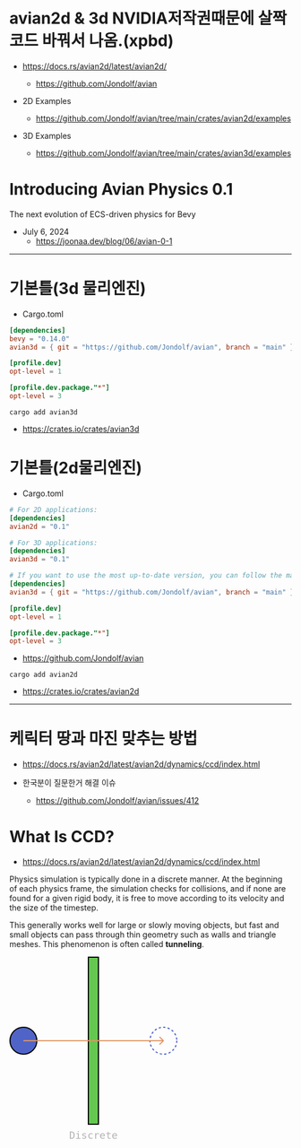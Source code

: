 # avian2d & 3d NVIDIA저작권때문에 살짝 코드 바꿔서 나옴.(xpbd)

- https://docs.rs/avian2d/latest/avian2d/
  - https://github.com/Jondolf/avian

- 2D Examples
  - https://github.com/Jondolf/avian/tree/main/crates/avian2d/examples

- 3D Examples
  - https://github.com/Jondolf/avian/tree/main/crates/avian3d/examples

# Introducing Avian Physics 0.1
The next evolution of ECS-driven physics for Bevy
- July 6, 2024
  - https://joonaa.dev/blog/06/avian-0-1

<hr>

# 기본틀(3d 물리엔진)

- Cargo.toml
```toml
[dependencies]
bevy = "0.14.0"
avian3d = { git = "https://github.com/Jondolf/avian", branch = "main" }

[profile.dev]
opt-level = 1

[profile.dev.package."*"]
opt-level = 3
```

```
cargo add avian3d
```
- https://crates.io/crates/avian3d

# 기본틀(2d물리엔진)

- Cargo.toml
```toml
# For 2D applications:
[dependencies]
avian2d = "0.1"

# For 3D applications:
[dependencies]
avian3d = "0.1"

# If you want to use the most up-to-date version, you can follow the main branch:
[dependencies]
avian3d = { git = "https://github.com/Jondolf/avian", branch = "main" }

[profile.dev]
opt-level = 1

[profile.dev.package."*"]
opt-level = 3
```
- https://github.com/Jondolf/avian

```
cargo add avian2d
```
- https://crates.io/crates/avian2d

<hr>


# 케릭터 땅과 마진 맞추는 방법
- https://docs.rs/avian2d/latest/avian2d/dynamics/ccd/index.html

- 한국분이 질문한거 해결 이슈
  - https://github.com/Jondolf/avian/issues/412

# What Is CCD?

- https://docs.rs/avian2d/latest/avian2d/dynamics/ccd/index.html

<p>Physics simulation is typically done in a discrete manner.
At the beginning of each physics frame, the simulation checks for collisions,
and if none are found for a given rigid body, it is free to move according to
its velocity and the size of the timestep.</p>
<p>This generally works well for large or slowly moving objects, but fast and small
objects can pass through thin geometry such as walls and triangle meshes.
This phenomenon is often called <strong>tunneling</strong>.</p>
<svg width="300" height="350" viewBox="0 0 300 350" fill="none" xmlns="http://www.w3.org/2000/svg">
    <rect x="141" y="1" width="18" height="298" fill="#64C850" stroke="black" stroke-width="2"/>
    <circle cx="275" cy="150" r="24" stroke="#5064C8" stroke-width="2" stroke-dasharray="4 4"/>
    <circle cx="25" cy="150" r="24" fill="#5064C8" stroke="black" stroke-width="2"/>
    <path d="M275.707 150.707C276.098 150.317 276.098 149.683 275.707 149.293L269.343 142.929C268.953 142.538 268.319 142.538 267.929 142.929C267.538 143.319 267.538 143.953 267.929 144.343L273.586 150L267.929 155.657C267.538 156.047 267.538 156.681 267.929 157.071C268.319 157.462 268.953 157.462 269.343 157.071L275.707 150.707ZM25 151L275 151L275 149L25 149L25 151Z" fill="#E19664"/>
    <text x="150" y="325" style="fill: #b4b4b4; font: 18px monospace; text-anchor: middle;">Discrete</text>
</svg>
